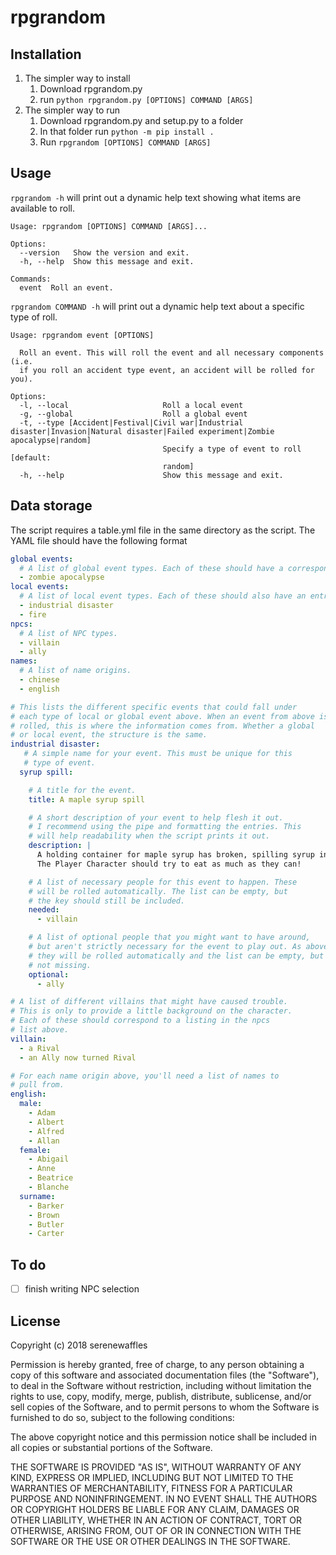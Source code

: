 # rpgrandom## Installation1. The simpler way to install   1. Download rpgrandom.py   1. run `python rpgrandom.py [OPTIONS] COMMAND [ARGS]`1. The simpler way to run   1. Download rpgrandom.py and setup.py to a folder   1. In that folder run `python -m pip install .`   1. Run `rpgrandom [OPTIONS] COMMAND [ARGS]`## Usage`rpgrandom -h` will print out a dynamic help text showing what items are available to roll.```rpgrandom -hUsage: rpgrandom [OPTIONS] COMMAND [ARGS]...Options:  --version   Show the version and exit.  -h, --help  Show this message and exit.Commands:  event  Roll an event.````rpgrandom COMMAND -h` will print out a dynamic help text about a specific type of roll.```rpgrandom event -hUsage: rpgrandom event [OPTIONS]  Roll an event. This will roll the event and all necessary components (i.e.  if you roll an accident type event, an accident will be rolled for you).Options:  -l, --local                     Roll a local event  -g, --global                    Roll a global event  -t, --type [Accident|Festival|Civil war|Industrial disaster|Invasion|Natural disaster|Failed experiment|Zombie apocalypse|random]                                  Specify a type of event to roll  [default:                                  random]  -h, --help                      Show this message and exit.```## Data storageThe script requires a table.yml file in the same directory as the script.The YAML file should have the following format```yamlglobal events:  # A list of global event types. Each of these should have a corresponding entry below.  - zombie apocalypselocal events:  # A list of local event types. Each of these should also have an entry below.  - industrial disaster  - firenpcs:  # A list of NPC types.  - villain  - allynames:  # A list of name origins.  - chinese  - english# This lists the different specific events that could fall under# each type of local or global event above. When an event from above is# rolled, this is where the information comes from. Whether a global# or local event, the structure is the same.industrial disaster:   # A simple name for your event. This must be unique for this   # type of event.  syrup spill:    # A title for the event.    title: A maple syrup spill    # A short description of your event to help flesh it out.    # I recommend using the pipe and formatting the entries. This    # will help readability when the script prints it out.    description: |      A holding container for maple syrup has broken, spilling syrup into the streets!      The Player Character should try to eat as much as they can!    # A list of necessary people for this event to happen. These    # will be rolled automatically. The list can be empty, but    # the key should still be included.    needed:      - villain    # A list of optional people that you might want to have around,    # but aren't strictly necessary for the event to play out. As above,    # they will be rolled automatically and the list can be empty, but    # not missing.    optional:      - ally# A list of different villains that might have caused trouble.# This is only to provide a little background on the character.# Each of these should correspond to a listing in the npcs# list above.villain:  - a Rival  - an Ally now turned Rival# For each name origin above, you'll need a list of names to# pull from.english:  male:    - Adam    - Albert    - Alfred    - Allan  female:    - Abigail    - Anne    - Beatrice    - Blanche  surname:    - Barker    - Brown    - Butler    - Carter```## To do- [ ] finish writing NPC selection## LicenseCopyright (c) 2018 serenewafflesPermission is hereby granted, free of charge, to any person obtaining a copyof this software and associated documentation files (the "Software"), to dealin the Software without restriction, including without limitation the rightsto use, copy, modify, merge, publish, distribute, sublicense, and/or sellcopies of the Software, and to permit persons to whom the Software isfurnished to do so, subject to the following conditions:The above copyright notice and this permission notice shall be included in allcopies or substantial portions of the Software.THE SOFTWARE IS PROVIDED "AS IS", WITHOUT WARRANTY OF ANY KIND, EXPRESS ORIMPLIED, INCLUDING BUT NOT LIMITED TO THE WARRANTIES OF MERCHANTABILITY,FITNESS FOR A PARTICULAR PURPOSE AND NONINFRINGEMENT. IN NO EVENT SHALL THEAUTHORS OR COPYRIGHT HOLDERS BE LIABLE FOR ANY CLAIM, DAMAGES OR OTHERLIABILITY, WHETHER IN AN ACTION OF CONTRACT, TORT OR OTHERWISE, ARISING FROM,OUT OF OR IN CONNECTION WITH THE SOFTWARE OR THE USE OR OTHER DEALINGS IN THESOFTWARE.